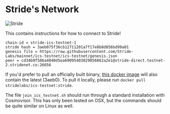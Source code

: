# Stride's Network

![Stride](../assets/stride-banner.png)

This contains instructions for how to connect to Stride!

    chain-id = stride-ics-testnet-1
    stride hash = 3aeb075f36cb12711201a7f17e8b8d856bd99a01
    genesis file = https://raw.githubusercontent.com/Stride-Labs/mainnet/ics-testnet/ics-testnet/genesis.json
    peer = cd34b9f506a4840d5ea69095403029056862a2e1@stride-direct.testnet-2.stridenet.co:26656

If you'd prefer to pull an officially built binary, [this docker image](https://hub.docker.com/layers/stridelabs/ics-testnet/stride/images/sha256-66951c86333ee592eef3d6fe275c5c1fc34f2e91f092a9f89d605e3a4497f1c7?context=repo) will also contain the latest (3aeb0). To pull it locally, please run `docker pull stridelabs/ics-testnet:stride`.

The file `join_ics_testnet.sh` should run through a standard installation with Cosmovisor. This has only been tested on OSX, but the commands should be quite similar on Linux as well.